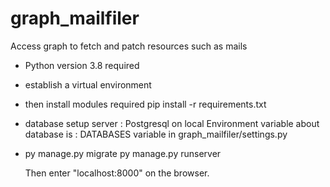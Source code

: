 # graph_mailfiler
Access graph to fetch and patch resources such as mails

- Python version 3.8 required

- establish a virtual environment

- then install modules required
  pip install -r requirements.txt
  
- database setup
  server : Postgresql on local
  Environment variable about database is : DATABASES variable in graph_mailfiler/settings.py
  
- py manage.py migrate
  py manage.py runserver
  
  Then enter "localhost:8000" on the browser.
